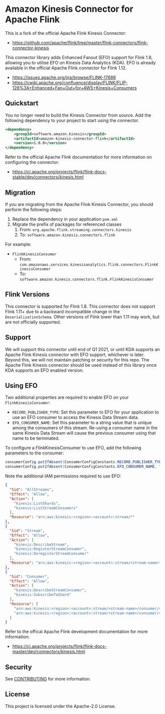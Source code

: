 # Amazon Kinesis Connector for Apache Flink

This is a fork of the official Apache Flink Kinesis Connector:
- https://github.com/apache/flink/tree/master/flink-connectors/flink-connector-kinesis

This connector library adds Enhanced Fanout (EFO) support for Flink 1.8, allowing you to utilise EFO on Kinesis Data Analytics (KDA).
EFO is already available in the official Apache Flink connector for Flink 1.12.   
- https://issues.apache.org/jira/browse/FLINK-17688
- https://cwiki.apache.org/confluence/display/FLINK/FLIP-128%3A+Enhanced+Fan+Out+for+AWS+Kinesis+Consumers

## Quickstart 

You no longer need to build the Kinesis Connector from source. 
Add the following dependency to your project to start using the connector.

```xml
<dependency>
    <groupId>software.amazon.kinesis</groupId>
    <artifactId>amazon-kinesis-connector-flink</artifactId>
    <version>1.0.0</version>
</dependency>
```  

Refer to the official Apache Flink documentation for more information on configuring the connector:
- https://ci.apache.org/projects/flink/flink-docs-stable/dev/connectors/kinesis.html 

## Migration

If you are migrating from the Apache Flink Kinesis Connector, you should perform the following steps:
  
  1. Replace the dependency in your application `pom.xml`
  1. Migrate the prefix of packages for referenced classes
      1. From: `org.apache.flink.streaming.connectors.kinesis`
      1. To: `software.amazon.kinesis.connectors.flink`
    
For example:
  
  - `FlinkKinesisConsumer`
      - From: `com.amazonaws.services.kinesisanalytics.flink.connectors.FlinkKinesisConsumer`
      - To: `software.amazon.kinesis.connectors.flink.FlinkKinesisConsumer`

## Flink Versions

This connector is supported for Flink 1.8. 
This connector does not support Flink 1.11+ due to a backward incompatible change in the `DeserializationSchema`.
Other versions of Flink lower than 1.11 may work, but are not officially supported. 

## Support

We will support this connector until end of Q1 2021, 
or until KDA supports an Apache Flink Kinesis connector with EFO support, whichever is later. 
Beyond this, we will not maintain patching or security for this repo.
The Apache Flink Kinesis connector should be used instead of this library once KDA supports an EFO enabled version.

## Using EFO

Two additional properties are required to enable EFO on your `FlinkKinesisConsumer`:
- `RECORD_PUBLISHER_TYPE`: Set this parameter to EFO for your application to use an EFO consumer to access the Kinesis Data Stream data.
- `EFO_CONSUMER_NAME`: Set this parameter to a string value that is unique among the consumers of this stream. Re-using a consumer name in the same Kinesis Data Stream will cause the previous consumer using that name to be terminated.

To configure a FlinkKinesisConsumer to use EFO, add the following parameters to the consumer:
```java
consumerConfig.putIfAbsent(ConsumerConfigConstants.RECORD_PUBLISHER_TYPE, "EFO");
consumerConfig.putIfAbsent(ConsumerConfigConstants.EFO_CONSUMER_NAME, "efo-consumer");
```

Note the additional IAM permissions required to use EFO:

```json
{
  "Sid": "AllStreams",
  "Effect": "Allow",
  "Action": [
    "kinesis:ListShards",
    "kinesis:ListStreamConsumers"
  ],
  "Resource": "arn:aws:kinesis:<region>:<account>:stream/*"
},
{
  "Sid": "Stream",
  "Effect": "Allow",
  "Action": [
    "kinesis:DescribeStream",
    "kinesis:RegisterStreamConsumer",
    "kinesis:DeregisterStreamConsumer"
  ],
  "Resource": "arn:aws:kinesis:<region>:<account>:stream/<stream-name>"
},
{
  "Sid": "Consumer",
  "Effect": "Allow",
  "Action": [
    "kinesis:DescribeStreamConsumer",
    "kinesis:SubscribeToShard"
  ],
  "Resource": [
    "arn:aws:kinesis:<region>:<account>:stream/<stream-name>/consumer/<consumer-name>",
    "arn:aws:kinesis:<region>:<account>:stream/<stream-name>/consumer/<consumer-name>:*"
  ]
}
```

Refer to the offical Apache Flink development documentation for more information:
- https://ci.apache.org/projects/flink/flink-docs-master/dev/connectors/kinesis.html 

## Security

See [CONTRIBUTING](CONTRIBUTING.md#security-issue-notifications) for more information.

## License

This project is licensed under the Apache-2.0 License.


